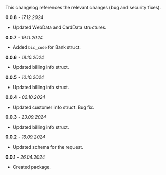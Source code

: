 This changelog references the relevant changes (bug and security fixes).

**0.0.8** - _17.12.2024_
* Updated WebData and CardData structures.

**0.0.7** - _19.11.2024_
* Added `bic_code` for Bank struct.

**0.0.6** - _18.10.2024_
* Updated billing info struct.

**0.0.5** - _10.10.2024_
* Updated billing info struct.

**0.0.4** - _02.10.2024_
* Updated customer info struct. Bug fix.

**0.0.3** - _23.09.2024_
* Updated billing info struct.

**0.0.2** - _16.09.2024_
* Updated schema for the request.

**0.0.1** - _26.04.2024_
* Created package.
